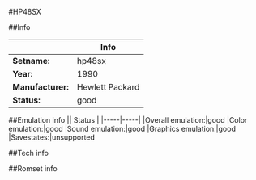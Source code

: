 #HP48SX

##Info

||Info|
|-----|-----|
|**Setname:**|hp48sx
|**Year:**|1990
|**Manufacturer:**|Hewlett Packard
|**Status:**|good

##Emulation info
|| Status |
|-----|-----|
|Overall emulation:|good
|Color emulation:|good
|Sound emulation:|good
|Graphics emulation:|good
|Savestates:|unsupported

##Tech info

##Romset info

<!--- START OF EDITED COMMENT DO NOT TOUCH TEXT ABOVE-->
